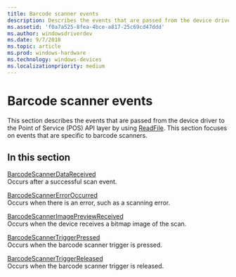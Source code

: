 ```yaml
---
title: Barcode scanner events
description: Describes the events that are passed from the device driver to the Point of Service (POS) API layer by using ReadFile.
ms.assetid: 'f0a7a525-8fea-4bce-a817-25c69cd47ddd'
ms.author: windowsdriverdev
ms.date: 9/7/2018
ms.topic: article
ms.prod: windows-hardware
ms.technology: windows-devices
ms.localizationpriority: medium
---
```


# Barcode scanner events

This section describes the events that are passed from the device driver to the Point of Service (POS) API layer by using [ReadFile](https://docs.microsoft.com/windows/desktop/api/fileapi/nf-fileapi-readfile). This section focuses on events that are specific to barcode scanners.

## In this section

[BarcodeScannerDataReceived](barcodescannerdatareceived.md)  
Occurs after a successful scan event.

[BarcodeScannerErrorOccurred](barcodescannererroroccurred.md)  
Occurs when there is an error, such as a scanning error.

[BarcodeScannerImagePreviewReceived](barcodescannerimagepreviewreceived.md)  
Occurs when the device receives a bitmap image of the scan.

[BarcodeScannerTriggerPressed](barcodescannertriggerpressed.md)  
Occurs when the barcode scanner trigger is pressed.

[BarcodeScannerTriggerReleased](barcodescannertriggerreleased.md)  
Occurs when the barcode scanner trigger is released.
